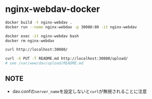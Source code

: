# nginx-webdav-docker

``` bash
docker build -t nginx-webdav .
docker run --name nginx-webdav -p 30080:80 -it nginx-webdav

docker exec -it nginx-webdav bash
docker rm nginx-webdav

curl http://localhost:30080/

curl -X PUT -T README.md http://localhost:30080/upload/
# see /var/www/dav/upload/README.md
```

## NOTE
* dav.confの`server_name`を設定しないと`curl`が無視されることに注意
